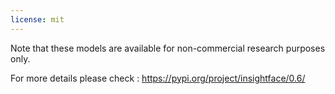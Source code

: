 ```yaml
---
license: mit
---
```


Note that these models are available for non-commercial research purposes only.

For more details please check : https://pypi.org/project/insightface/0.6/
